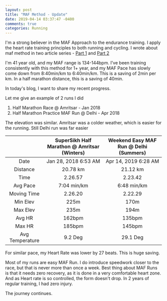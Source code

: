 ```yaml
---
layout: post
title: "MAF Method - Update"
date: 2019-04-14 03:37:47 -0400
comments: true
categories: Running
---
```


I'm a strong believer in the MAF Approach to the endurance training. I apply the heart rate training principles to both running and cycling.
I wrote about maf method in two article series - [Part 1](http://rishisareen.com/running/maf-method-part1.html) and [Part 2](http://rishisareen.com/running/maf-method-part1.html)
<!--more-->

I'm 41 year old, and my MAF range is 134-144bpm. I've been training consistently with this method for 1+ year, and my MAF Pace has slowly come down from 8:40min/km to 6:40min/km. This is a saving of 2min per km. In a half marathon distance, this is a saving of 40min. 

In today's blog, I want to share my recent progress. 

Let me give an example of 2 runs I did
1. Half Marathon Race @ Amritsar - Jan 2018
2. Half Marathon Practice MAF Run @ Delhi - Apr 2018

The elevation was similar. Amritsar was a colder weather, which is easier for the running. Still Delhi run was far easier

|                 	| SuperSikh Half Marathon @ Amritsar (Winters) 	| Weekend Easy MAF Run @ Delhi (Summers) 	|
|:---------------:	|:--------------------------------------------:	|:--------------------------------------:	|
|       Date      	|             Jan 28, 2018 6:53 AM             	|          Apr 14, 2019 6:28 AM          	|
|     Distance    	|                  20.78 km                    	|                21.12 km                	|
|       Time      	|                    2.26.57                   	|                 2.23.42                	|
| Avg Pace        	| 7:04 min/km                                  	| 6:48 min/km                            	|
| Moving Time     	| 2.26.20                                      	| 2.22.29                                	|
| Min Elev        	| 225m                                         	| 170m                                   	|
| Max Elev        	| 235m                                         	| 194m                                   	|
| Avg HR          	| 162bpm                                       	| 135bpm                                 	|
| Max HR          	| 185bpm                                       	| 145bpm                                 	|
| Avg Temperature 	| 9.2 Deg                                      	| 29.1 Deg                               	|  

>  

For similar pace, my Heart Rate was lower by 27 beats. This is huge saving. 

Most of my runs are easy MAF Run. I do introduce speedwork closer to the race, but that is never more than once a week.
Best thing about MAF Runs is that it needs zero recovery, as it is done in a very comfortable heart zone. And as Heart rate is so controlled, the form doesn't drop. In 2 years of regular training, I had zero injury. 

The journey continues.
